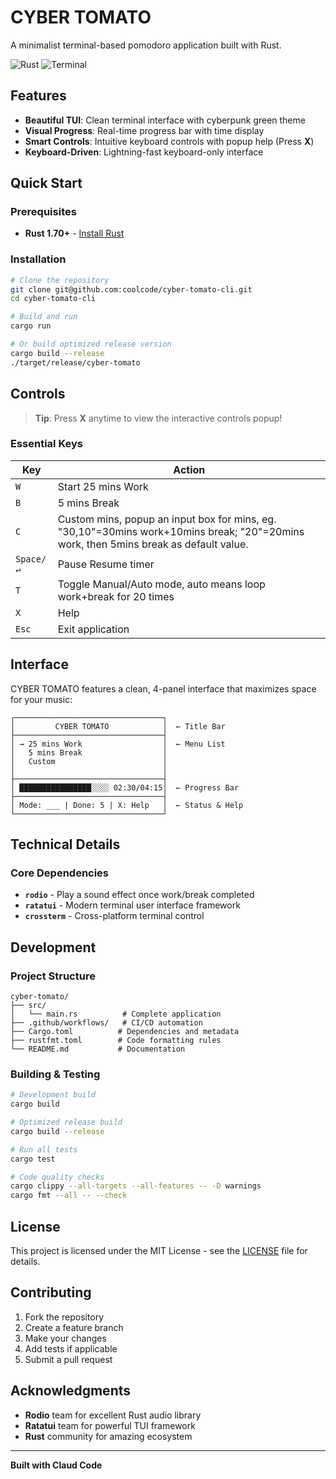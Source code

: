 # CYBER TOMATO

A minimalist terminal-based pomodoro application built with Rust.

![Rust](https://img.shields.io/badge/rust-%23000000.svg?style=for-the-badge&logo=rust&logoColor=white)
![Terminal](https://img.shields.io/badge/Terminal-UI-green?style=for-the-badge)


## Features

- **Beautiful TUI**: Clean terminal interface with cyberpunk green theme
- **Visual Progress**: Real-time progress bar with time display
- **Smart Controls**: Intuitive keyboard controls with popup help (Press **X**)
- **Keyboard-Driven**: Lightning-fast keyboard-only interface

## Quick Start

### Prerequisites

- **Rust 1.70+** - [Install Rust](https://rustup.rs/)

### Installation

```bash
# Clone the repository
git clone git@github.com:coolcode/cyber-tomato-cli.git
cd cyber-tomato-cli

# Build and run
cargo run

# Or build optimized release version
cargo build --release
./target/release/cyber-tomato
```


## Controls

> **Tip**: Press **X** anytime to view the interactive controls popup!

### Essential Keys

| Key | Action |
|-----|--------|
| `W` | Start 25 mins Work |
| `B` | 5 mins Break |
| `C` | Custom mins, popup an input box for mins, eg. "30,10"=30mins work+10mins break; "20"=20mins work, then 5mins break as default value. |
| `Space/↵` | Pause Resume timer |
| `T` | Toggle Manual/Auto mode, auto means loop work+break for 20 times |
| `X` | Help |
| `Esc` | Exit application |

## Interface

CYBER TOMATO features a clean, 4-panel interface that maximizes space for your music:

```
┌─────────────────────────────────┐
│         CYBER TOMATO            │  ← Title Bar
├─────────────────────────────────┤
│ → 25 mins Work                  │  ← Menu List
│   5 mins Break                  │    
│   Custom                        │
│                                 │
├─────────────────────────────────┤
│ ████████████████░░░░ 02:30/04:15│  ← Progress Bar
├─────────────────────────────────┤
│ Mode: ___ | Done: 5 | X: Help   │  ← Status & Help
└─────────────────────────────────┘
```
## Technical Details


### Core Dependencies
- **`rodio`** - Play a sound effect once work/break completed 
- **`ratatui`** - Modern terminal user interface framework
- **`crossterm`** - Cross-platform terminal control

## Development

### Project Structure

```
cyber-tomato/
├── src/
│   └── main.rs          # Complete application 
├── .github/workflows/   # CI/CD automation
├── Cargo.toml          # Dependencies and metadata
├── rustfmt.toml        # Code formatting rules
└── README.md           # Documentation
```

### Building & Testing

```bash
# Development build
cargo build

# Optimized release build
cargo build --release

# Run all tests
cargo test

# Code quality checks
cargo clippy --all-targets --all-features -- -D warnings
cargo fmt --all -- --check
```

## License

This project is licensed under the MIT License - see the [LICENSE](LICENSE) file for details.

## Contributing

1. Fork the repository
2. Create a feature branch
3. Make your changes
4. Add tests if applicable
5. Submit a pull request

## Acknowledgments

- **Rodio** team for excellent Rust audio library
- **Ratatui** team for powerful TUI framework
- **Rust** community for amazing ecosystem

---

**Built with Claud Code**
